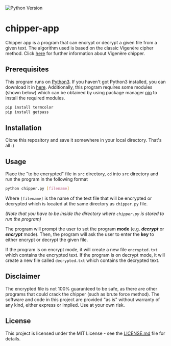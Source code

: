 ![Python Version](https://img.shields.io/pypi/pyversions/Django.svg)

# chipper-app
Chipper app is a program that can encrypt or decrypt a given file from a given text. The algorithm used is based on the classic Vigenère cipher method. Click [here](https://en.wikipedia.org/wiki/Vigenère_cipher) for further information about Vigenère chipper.

## Prerequisites
This program runs on [Python3](https://www.python.org/downloads/). If you haven't got Python3 installed, you can download it in [here](https://www.python.org/downloads/). Additionally, this program requires some modules (shown below) which can be obtained by using package manager [pip](https://pip.pypa.io/en/stable/) to install the required modules.

```bash
pip install termcolor
pip install getpass
```

## Installation
Clone this repository and save it somewhere in your local directory. That's all :)

## Usage
Place the "to be encrypted" file in `src` directory, `cd` into `src` directory and run the program in the following format
```bash
python chipper.py [filename]
```
Where `[filename]` is the name of the text file that will be encrypted or decrypted which is located at the same directory as `chipper.py` file.

_(Note that you have to be inside the directory where `chipper.py` is stored to run the program)_

The program will prompt the user to set the program **mode** (e.g. **_decrypt_** or **_encrypt_** mode). Then, the program will ask the user to enter the **key** to either encrypt or decrypt the given file.

If the program is on encrypt mode, it will create a new file `encrypted.txt` which contains the encrypted text. If the program is on decrypt mode, it will create a new file called `decrypted.txt` which contains the decrypted text.

## Disclaimer
The encrypted file is not 100% guaranteed to be safe, as there are other programs that could crack the chipper (such as brute force method). The software and code in this project are provided "as is" without warranty of any kind, either express or implied. Use at your own risk.


## License
This project is licensed under the MIT License - see the [LICENSE.md](LICENSE.md) file for details.
